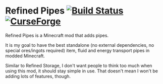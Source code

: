 # Refined Pipes [![Build Status](https://ci.refinedmods.com/buildStatus/icon?job=refinedpipes-mc1.15)](https://ci.refinedmods.com/job/refinedpipes-mc1.15/) [![CurseForge](http://cf.way2muchnoise.eu/full_370696_downloads.svg)](https://www.curseforge.com/minecraft/mc-mods/refined-pipes)

Refined Pipes is a Minecraft mod that adds pipes.

It is my goal to have the best standalone (no external dependencies, no special ores/ingots required) item, fluid and energy transport pipes in modded Minecraft.

Similar to Refined Storage, I don't want people to think too much when using this mod, it should stay simple in use. That doesn't mean I won't be adding lots of features, though.
